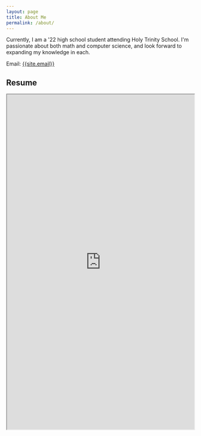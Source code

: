 ```yaml
---
layout: page
title: About Me
permalink: /about/
---
```

<p>
Currently, I am a '22 high school student attending Holy Trinity School. I'm passionate about both math and computer science, and look forward to expanding my knowledge in each.
</p>

Email: <a href="mailto:{{site.email}}?Subject=From Blog Site:">{{site.email}}</a>

## Resume
<iframe src="https://drive.google.com/file/d/1I_YCFCyDXcEIue_G7XLgn9FteTzc_sx-/view?usp=sharing" width="100%" height="900"></iframe>
